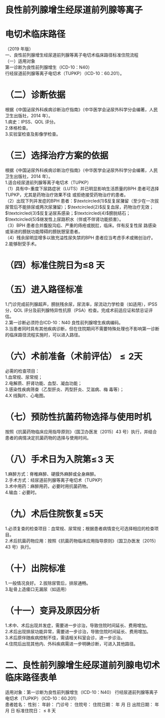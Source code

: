 # 良性前列腺增生经尿道前列腺等离子  
# 电切术临床路径  
（2019 年版）  
一、良性前列腺增生经尿道前列腺等离子电切术临床路径标准住院流程  
（一）适用对象  
第一诊断为良性前列腺增生（ICD-10：N40）  
行经尿道前列腺等离子电切术（TUPKP）（ICD-10：60.201）。  
# （二）诊断依据  
根据《中国泌尿外科疾病诊断治疗指南》（中华医学会泌尿外科学分会编著，人民卫生出版社，2014 年）。  
1.病史：IPSS、QOL 评分。  
2.体格检查。  
3.实验室检查及影像学检查。  
# （三）选择治疗方案的依据  
根据《中国泌尿外科疾病诊断治疗指南》（中华医学会泌尿外科学分会编著，人民卫生出版社，2014 年）。  
1.适合经尿道前列腺等离子电切术（TUPKP）  
（1）具有中-重度下尿路症状（LUTS）并已明显影响生活质量的BPH 患者可选择TUPKP，尤其是药物治疗效果不佳 或拒绝接受药物治疗的患者。  
（2）出现下列并发症的BPH 患者：$\textcircled{1}$反复尿潴留（至少在一次拔尿管后不能排尿或两次尿潴留）；$\textcircled{2}$反复血尿，药物治疗无效；$\textcircled{3}$反复泌尿系感染；$\textcircled{4}$膀胱结石；$\textcircled{5}$继发性上尿路积水（伴或不伴肾功能损害）。  
（3）BPH 患者合并腹股沟疝、严重的痔疮或脱肛，临床。伴有反复性尿 路感染或渐进的膀胱功能障碍的膀胱憩室患者。  
（4）残余尿明显增多以致充溢性尿失禁的BPH 患者应当考虑手术或微创治疗。  
2.能够耐受手术。  
# （四）标准住院日为≤8 天  
# （五）进入路径标准  
1.门诊完成前列腺超声，膀胱残余尿，尿流率，尿流动力学检查（如适用），IPSS 分，QOL 评分及前列腺特异性抗原（PSA）检查。完成术前适应证和禁忌证评估。  
2.第一诊断必须符合ICD-10：N40 良性前列腺增生疾病编码。  
3.当患者同时具有其他疾病诊断，但在住院期间不需要特殊处理也不影响第一诊断的临床路径流程实施时，可以进入路径。  
# （六）术前准备（术前评估）${\le}2$天  
必需的检查项目：  
1.血常规、尿常规；  
2.电解质、肝肾功能、血型、凝血功能；  
3.感染性疾病筛查（乙型肝炎、丙型肝炎、艾滋病、梅 毒等）；  
4.X 线胸片、心电图。  
# （七）预防性抗菌药物选择与使用时机  
按照《抗菌药物临床应用指导原则》（国卫办医发〔2015〕43 号）执行，并结合患者的病情决定抗菌药物的选择与使用时间。  
# （八）手术日为入院第$\leqslant\!3$ 天  
1.麻醉方式：脊椎麻醉、硬膜外麻醉或全身麻醉。  
2.手术方式：经尿道前列腺等离子电切术（TUPKP）  
3.术中用药：麻醉用药，必要时用抗菌药物。  
4.输血：必要时。  
# （九）术后住院恢复$\leqslant\!5$天  
1.必须复查的检查项目：血常规、尿常规；根据患者病情变化可选择相应的检查项目。  
2.术后抗菌药物应用：按照《抗菌药物临床应用指导原则》（国卫办医发〔2015〕43 号）执行。  
# （十）出院标准  
1.一般情况良好。 2.拔除尿管后，排尿通畅。  
3.耻骨上造瘘口无漏尿（如适用）  
# （十一）变异及原因分析  
1.术中、术后出现并发症，需要进一步诊治，导致住院时间延长、费用增加。  
2.术后出现排尿功能异常，需要进一步诊治，导致住院时间延长、费用增加。  
3.术后原伴随疾病控制不佳，需请相关科室会诊，进一步诊治。  
4.住院后出现其他内、外科疾病需进一步明确诊断，可进入其他路径。  
# 二、良性前列腺增生经尿道前列腺电切术临床路径表单  
适用对象：第一诊断为良性前列腺增生（ICD-10：N40） 行经尿道前列腺等离子电切术（TUPKP）（ICD-10：60.201）  
患者姓名：         性别：        年龄：      门诊号：         住院号：           住院日期：     年   月   日   出院日期：     年   月   日   标准住院日：${\leqslant}8$ 天  
